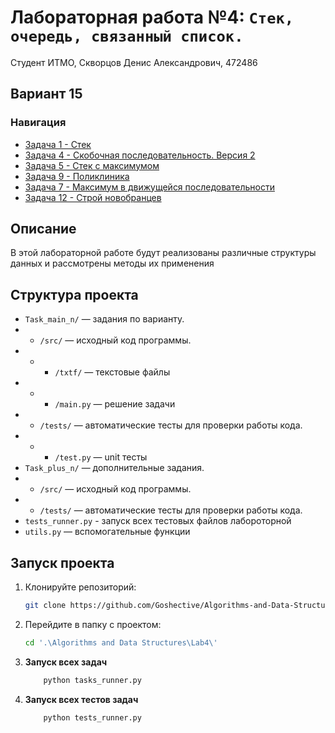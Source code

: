 # Лабораторная работа №4: `Стек, очередь, связанный список.`

Студент ИТМО, Скворцов Денис Александрович, 472486

## Вариант 15

### Навигация
- [Задача 1 - Стек ](Task_main_1)
- [Задача 4 - Скобочная последовательность. Версия 2](Task_main_4)
- [Задача 5 - Стек с максимумом ](Task_main_5)
- [Задача 9 - Поликлиника ](Task_main_9)
- [Задача 7 - Максимум в движущейся последовательности ](Task_plus_7)
- [Задача 12 - Строй новобранцев ](Task_plus_12)

## Описание
В этой лабораторной работе будут реализованы различные структуры данных и рассмотрены методы их применения

## Структура проекта
- `Task_main_n/` — задания по варианту.
- - `/src/` — исходный код программы.
- - - `/txtf/` — текстовые файлы
- - - `/main.py` — решение задачи
- - `/tests/` — автоматические тесты для проверки работы кода.
- - - `/test.py` — unit тесты
- `Task_plus_n/` — дополнительные задания.
- - `/src/` — исходный код программы.
- - `/tests/` — автоматические тесты для проверки работы кода.
- `tests_runner.py` - запуск всех тестовых файлов лабороторной
- `utils.py` — вспомогательные функции

## Запуск проекта
1. Клонируйте репозиторий:
   ```bash
   git clone https://github.com/Goshective/Algorithms-and-Data-Structures
   ```

2. Перейдите в папку с проектом:
   ```bash
   cd '.\Algorithms and Data Structures\Lab4\'
   ```

3. **Запуск всех задач**
    ```bash
        python tasks_runner.py
    ```

4. **Запуск всех тестов задач**
    ```bash
        python tests_runner.py
    ```